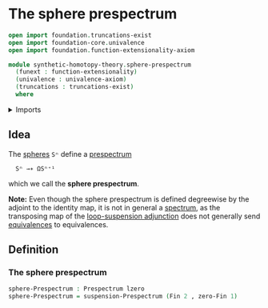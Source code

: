# The sphere prespectrum

```agda
open import foundation.truncations-exist
open import foundation-core.univalence
open import foundation.function-extensionality-axiom

module synthetic-homotopy-theory.sphere-prespectrum
  (funext : function-extensionality)
  (univalence : univalence-axiom)
  (truncations : truncations-exist)
  where
```

<details><summary>Imports</summary>

```agda
open import foundation.dependent-pair-types
open import foundation.universe-levels

open import synthetic-homotopy-theory.prespectra funext univalence truncations
open import synthetic-homotopy-theory.suspension-prespectra funext univalence truncations

open import univalent-combinatorics.standard-finite-types funext univalence truncations
```

</details>

## Idea

The [spheres](synthetic-homotopy-theory.spheres.md) `Sⁿ` define a
[prespectrum](synthetic-homotopy-theory.prespectra.md)

```text
  Sⁿ →∗ ΩSⁿ⁺¹
```

which we call the **sphere prespectrum**.

**Note:** Even though the sphere prespectrum is defined degreewise by the
adjoint to the identity map, it is not in general a
[spectrum](synthetic-homotopy-theory.spectra.md), as the transposing map of the
[loop-suspension adjunction](synthetic-homotopy-theory.universal-property-suspensions-of-pointed-types.md)
does not generally send [equivalences](foundation-core.equivalences.md) to
equivalences.

## Definition

### The sphere prespectrum

```agda
sphere-Prespectrum : Prespectrum lzero
sphere-Prespectrum = suspension-Prespectrum (Fin 2 , zero-Fin 1)
```
